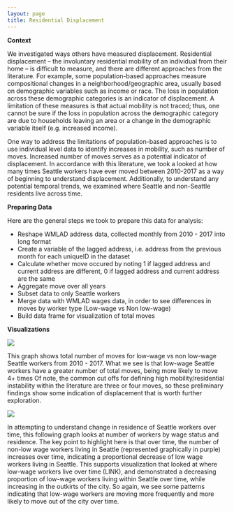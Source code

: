 ```yaml
---
layout: page
title: Residential Displacement
---
```


**Context**

We investigated ways others have measured displacement. Residential displacement – the involuntary residential mobility of an individual from their home – is difficult to measure, and there are different approaches from the literature.  For example, some population-based approaches measure compositional changes in a neighborhood/geographic area, usually based on demographic variables such as income or race.  The loss in population across these demographic categories is an indicator of displacement. A limitation of these measures is that actual mobility is not traced; thus, one cannot be sure if the loss in population across the demographic category are due to households leaving an area or a change in the demographic variable itself (e.g. increased income).

One way to address the limitations of population-based approaches is to use individual level data to identify increases in mobility, such as number of moves. Increased number of moves serves as a potential indicator of displacement. In accordance with this literature, we took a looked at how many times Seattle workers have ever moved between 2010-2017 as a way of beginning to understand displacement.  Additionally, to understand any potential temporal trends, we examined where Seattle and non-Seattle residents live across time.

**Preparing Data**

Here are the general steps we took to prepare this data for analysis:
  - Reshape WMLAD address data, collected monthly from 2010 - 2017 into long format
  - Create a variable of the lagged address, i.e. address from the previous month for each uniqueID in the dataset
  - Calculate whether move occured by noting 1 if lagged address and current address are different, 0 if lagged address and current address are the same
  - Aggregate move over all years 
  - Subset data to only Seattle workers
  - Merge data with WMLAD wages data, in order to see differences in moves by worker type (Low-wage vs Non low-wage)
  - Build data frame for visualization of total moves

**Visualizations**

<img src="{{ site.url }}{{ site.baseurl }}/assets/img/Total_Moves_SeattleWorkers.png"> 

This graph shows total number of moves for low-wage vs non low-wage Seattle workers from 2010 - 2017. What we see is that low-wage Seattle workers have a greater number of total moves, being more likely to move 4+ times Of note, the common cut offs for defining high mobility/residential instability within the literature are three or four moves, so these preliminary findings show some indication of displacement that is worth further exploration.


<img src="{{ site.url }}{{ site.baseurl }}/assets/img/SeattleWorkers_Wage_Residence.png"> 

In attempting to understand change in residence of Seattle workers over time, this following graph looks at number of workers by wage status and residence. The key point to highlight here is that over time, the number of non-low wage workers living in Seattle (represented graphically in purple) increases over time, indicating a proportional decrease of low wage workers living in Seattle. This supports visualization that looked at where low-wage workers live over time (LINK), and demonstrated a decreasing proportion of low-wage workers living within Seattle over time, while increasing in the outkirts of the city.  So again, we see some patterns indicating that low-wage workers are moving more frequently and more likely to move out of the city over time.  

